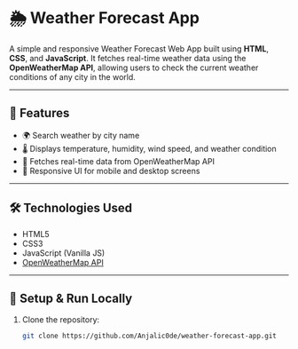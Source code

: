 # 🌦️ Weather Forecast App

A simple and responsive Weather Forecast Web App built using **HTML**, **CSS**, and **JavaScript**. It fetches real-time weather data using the **OpenWeatherMap API**, allowing users to check the current weather conditions of any city in the world.

---

## 🚀 Features

- 🌍 Search weather by city name  
- 🌡️ Displays temperature, humidity, wind speed, and weather condition  
- 🎯 Fetches real-time data from OpenWeatherMap API  
- 📱 Responsive UI for mobile and desktop screens

---

## 🛠️ Technologies Used

- HTML5  
- CSS3  
- JavaScript (Vanilla JS)  
- [OpenWeatherMap API](https://openweathermap.org/api)

---

## 🔧 Setup & Run Locally

1. Clone the repository:
   ```bash
   git clone https://github.com/Anjalic0de/weather-forecast-app.git

